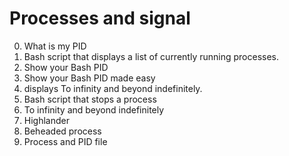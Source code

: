 # Processes and signal
0. What is my PID
1. Bash script that displays a list of currently running processes.
2. Show your Bash PID
3. Show your Bash PID made easy
4. displays To infinity and beyond indefinitely.
5. Bash script that stops a process
6. To infinity and beyond indefinitely
7. Highlander
8. Beheaded process
9. Process and PID file
